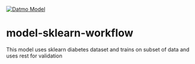 [![Datmo Model](https://preview.datmo.io/shabazp/diabetes-classification/badge.svg)](http://preview.datmo.io/shabazp/diabetes-classification)

# model-sklearn-workflow

This model uses sklearn diabetes dataset and trains on subset of data and uses rest for validation

